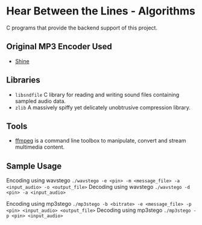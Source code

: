 # Hear Between the Lines - Algorithms
C programs that provide the backend support of this project.

## Original MP3 Encoder Used
* [Shine](https://github.com/toots/shine)

## Libraries
* `libsndfile` C library for reading and writing sound files containing sampled audio data.
* `zlib` A massively spiffy yet delicately unobtrusive compression library.

## Tools
* [ffmpeg](https://ffmpeg.org/ffmpeg.html) is a command line toolbox to
  manipulate, convert and stream multimedia content.

## Sample Usage
Encoding using wavstego `./wavstego -e <pin> -m <message_file> -a <input_audio> -o <output_file>`
Decoding using wavstego `./wavstego -d <pin> -a <input_audio>`

Encoding using mp3stego `./mp3stego -b <bitrate> -e <message_file> -p <pin> <input_audio> <output_file>`
Decoding using mp3stego `./mp3stego -p <pin> <input_audio>`
